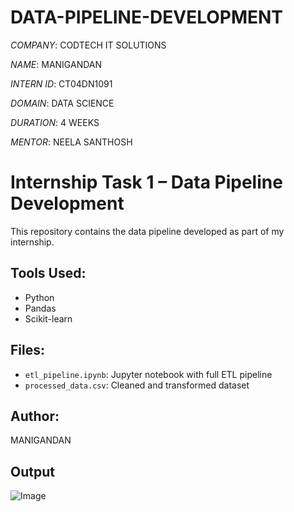 # DATA-PIPELINE-DEVELOPMENT

*COMPANY*: CODTECH IT SOLUTIONS

*NAME*: MANIGANDAN

*INTERN ID*: CT04DN1091

*DOMAIN*:  DATA SCIENCE

*DURATION*: 4 WEEKS

*MENTOR*: NEELA SANTHOSH

# Internship Task 1 – Data Pipeline Development

This repository contains the data pipeline developed as part of my internship.

## Tools Used:
- Python
- Pandas
- Scikit-learn

## Files:
- `etl_pipeline.ipynb`: Jupyter notebook with full ETL pipeline
- `processed_data.csv`: Cleaned and transformed dataset

## Author:
MANIGANDAN

## Output

![Image](https://github.com/user-attachments/assets/6d5fa8a7-bc70-4fe8-b282-678510195f39)
